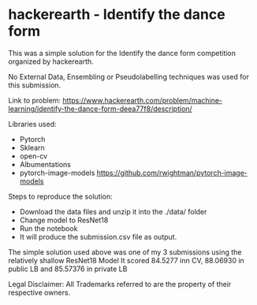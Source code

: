 # hackerearth - Identify the dance form

This was a simple solution for the Identify the dance form competition organized by hackerearth.

No External Data, Ensembling or Pseudolabelling techniques was used for this submission.

Link to problem: https://www.hackerearth.com/problem/machine-learning/identify-the-dance-form-deea77f8/description/

Libraries used:
- Pytorch
- Sklearn
- open-cv
- Albumentations
- pytorch-image-models https://github.com/rwightman/pytorch-image-models

Steps to reproduce the solution:
- Download the data files and unzip it into the ./data/ folder
- Change model to ResNet18
- Run the notebook
- It will produce the submission.csv file as output.

The simple solution used above was one of my 3 submissions using the relatively shallow ResNet18 Model
It scored 84.5277 inn CV, 88.06930 in public LB and 85.57376 in private LB

Legal Disclaimer: All Trademarks referred to are the property of their respective owners.
